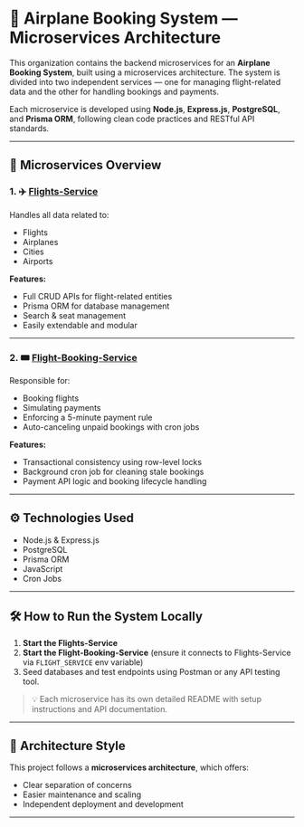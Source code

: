 # 🛫 Airplane Booking System — Microservices Architecture

This organization contains the backend microservices for an **Airplane Booking System**, built using a microservices architecture. The system is divided into two independent services — one for managing flight-related data and the other for handling bookings and payments.

Each microservice is developed using **Node.js**, **Express.js**, **PostgreSQL**, and **Prisma ORM**, following clean code practices and RESTful API standards.

---

## 🧩 Microservices Overview

### 1. ✈️ [Flights-Service](https://github.com/Airlines-Booking-System-Backend-Project/Flights-Service)

Handles all data related to:

- Flights
- Airplanes
- Cities
- Airports

**Features:**

- Full CRUD APIs for flight-related entities
- Prisma ORM for database management
- Search & seat management
- Easily extendable and modular

---

### 2. 🎟️ [Flight-Booking-Service](https://github.com/Airlines-Booking-System-Backend-Project/Flight-Booking-Service)

Responsible for:

- Booking flights
- Simulating payments
- Enforcing a 5-minute payment rule
- Auto-canceling unpaid bookings with cron jobs

**Features:**

- Transactional consistency using row-level locks
- Background cron job for cleaning stale bookings
- Payment API logic and booking lifecycle handling

---

## ⚙️ Technologies Used

- Node.js & Express.js
- PostgreSQL
- Prisma ORM
- JavaScript
- Cron Jobs

---

## 🛠️ How to Run the System Locally

1. **Start the Flights-Service**
2. **Start the Flight-Booking-Service** (ensure it connects to Flights-Service via `FLIGHT_SERVICE` env variable)
3. Seed databases and test endpoints using Postman or any API testing tool.

> 💡 Each microservice has its own detailed README with setup instructions and API documentation.

---

## 📂 Architecture Style

This project follows a **microservices architecture**, which offers:

- Clear separation of concerns
- Easier maintenance and scaling
- Independent deployment and development


---
